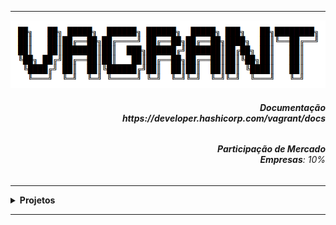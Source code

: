 ----

<div align="Center"> 
<a href="https://github.com/n3ur0cr45h/Vagrant/blob/main/Vagrant.png"> <img src="https://raw.githubusercontent.com/n3ur0cr45h/Vagrant/main/Vagrant.png" alt="Vagrant Image">
</a>
</div> 

<div align="Right">
<h6>
<strong>Documentação</strong>
<br><strong>https://developer.hashicorp.com/vagrant/docs</strong>
</h6>  
</div>

<div align="Right">
<h6>
<strong>Participação de Mercado</strong>
<br><strong>Empresas</strong>: 10%
</h6>  
</div>


----

<details>
  <summary><b> Projetos </b></summary>
<div align="Center"> 
<br>

  
|  ID  | Título                    | Descrição                                                                        | 
| ---- | ------------------------- | ---------------------------------------------------------------------------------| 
|  01  | Ambiente Dev.             | Criar um Ambiente Dev. com o Vagrant                                             |
|  02  | Servidor Web Automatizado | Automatizar a Criação de um Servidor Web                                         |
|  03  | Cluster de Servers        | Providenciar um Cluster de 3 servidores, com Apache2 e Tester                    |
|  04  | Container / Docker        | Gerar uma VM com Docker, Automatizando a Criação de Container                    |
|  05  | Ambientes Multi-Provedores| Prover um ambiente de cada provedor (Docker e VirtualBox)                        |
|  06  | Infra. como Código (IaC)  | Provisionar 1 Servidor (CentOS) e 2 Guests, com Configuração de Usuários         |
|  07  | Automação de Testes       | Provisionar servidor para Automação de Testes                                    |
|  08  | Provisionamento           | Criar um servidor com as ferramentas para provisionamentos                       |
|  09  | Ambiente Legado           | Prover um ambiente com S.O legado e aplicações legadas                           |
|  10  | Ambiente CI CD            | Gerar um Ambiente com Ferramentas de CI / CD                                     |

</div> 
</details>

----
